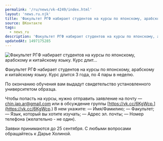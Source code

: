 ```yaml
---
permalink: '/ru/news/vk-4249/index.html'
layout: 'news.ru.njk'
title: 'Факультет РГФ набирает студентов на курсы по японскому, арабскому и китайскому языку. Курс длит…'
source: ВКонтакте
tags:
  - news_ru
description: 'Факультет РГФ набирает студентов на курсы по японскому, арабскому и китайскому языку. Курс длит…'
updatedAt: 1497175285
---
```

![Факультет РГФ набирает студентов на курсы по японскому, арабскому и китайскому языку. Курс длит…](https://sun9-19.userapi.com/impf/c840231/v840231484/bfae/abQc7UUL_i4.jpg?size=850x567&quality=96&proxy=1&sign=ebbc3b28ee4bce3a89c3b032d77184e2&c_uniq_tag=9H1w_633kZ1N6zlL0W2UCojcWw_5wD_1X1NBJeTECgk&type=album)

Факультет РГФ набирает студентов на курсы по японскому, арабскому и китайскому языку. Курс длится 3 года, по 4 пары в неделю.

По окончанию обучения вам выдадут свидетельство установленного университетом образца.

Чтобы попасть на курсы, нужно отправить заявление на почту — chin.jap.ar@gmail.com или в обсуждение группы [https://vk.cc/6KgWcp.](https://vk.cc/6KgWcp.)
В нем укажите:
— Имя/Фамилию;
— Факультет;
— Язык, который вы хотите изучать;
— Адрес эл. почты;
— Номер телефона (желательно - не один).

Заявки принимаются до 25 сентября. С любыми вопросами обращайтесь к Дарье Холиной.
